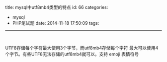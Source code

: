 title: mysql中utf8mb4类型的特点
id: 66
categories:
  - mysql
  - PHP笔试题
date: 2014-11-18 17:50:09
tags:
---

&nbsp;

UTF8存储每个字符最大使用3个字节，而utf8mb4存储每个字符 最大可以使用4个字节。有些UTF8无法存储的utf8mb4就可以。支持 emoji 表情符号